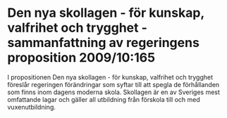 # Den nya skollagen - för kunskap, valfrihet och trygghet - sammanfattning av regeringens proposition 2009/10:165

I propositionen Den nya skollagen - för kunskap, valfrihet och trygghet föreslår regeringen förändringar som syftar till att spegla de förhållanden som finns inom dagens moderna skola. Skollagen är en av Sveriges mest omfattande lagar och gäller all utbildning från förskola till och med vuxenutbildning.
